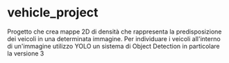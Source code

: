 # vehicle_project
Progetto che crea mappe 2D di densità che rappresenta la predisposizione dei veicoli in una determinata immagine.
Per individuare i veicoli all'interno di un'immagine utilizzo YOLO un sistema di Object Detection in particolare la versione 3
